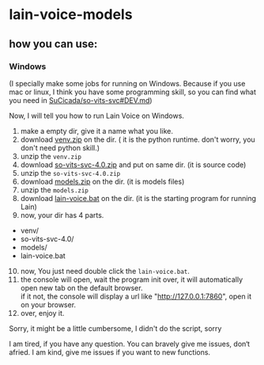 # lain-voice-models

## how you can use:
### Windows
(I specially make some jobs for running on Windows. Because if you use mac or linux, I think you have some programming skill, 
so you can find what you need in [SuCicada/so-vits-svc#DEV.md](https://github.com/SuCicada/so-vits-svc/blob/4.0/DEV.md))

Now, I will tell you how to run Lain Voice on Windows.


1. make a empty dir, give it a name what you like.
2. download [venv.zip](https://drive.google.com/file/d/1oYZZ6ac8g0LdrVHwsZ-KXINqMkSp_xX4/view?usp=sharing) on the dir. ( it is the python runtime. don't worry, you don't need python skill.)
3. unzip the `venv.zip` 
4. download [so-vits-svc-4.0.zip](https://github.com/SuCicada/so-vits-svc/archive/refs/heads/4.0.zip) and put on same dir. (it is source code)
5. unzip the `so-vits-svc-4.0.zip`
6. download [models.zip](https://drive.google.com/file/d/1F9oRDJpWMQWiPZHTnSDfUbN3fdriohzQ/view?usp=sharing) on the dir. (it is models files)
7. unzip the `models.zip`
8. download [lain-voice.bat](https://raw.githubusercontent.com/SuCicada/lain-voice-models/master/lain-voice.bat) on the dir. (it is the starting program for running Lain)
9. now, your dir has 4 parts.  
  - venv/
  - so-vits-svc-4.0/
  - models/
  - lain-voice.bat
10. now, You just need double click the `lain-voice.bat`.
11. the console will open, wait the program init over, it will automatically open new tab on the default browser.  
    if it not, the console will display a url like "http://127.0.0.1:7860",  open it on your browser.
11. over, enjoy it.


Sorry, it might be a little cumbersome, I didn't do the script, sorry 

I am tired, if you have any question. You can bravely give me issues, don‘t afried. 
I am kind, give me issues if you want to new functions.
